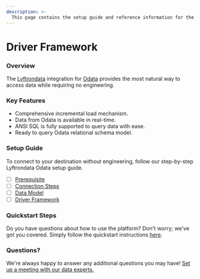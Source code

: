 ```yaml
---
description: >-
  This page contains the setup guide and reference information for the Odata source connector.
---
```


# Driver Framework

### Overview

The [Lyftrondata](https://www.lyftrondata.com/) integration for [Odata](None) provides the most natural way to access data while requiring no engineering.

### Key Features

* Comprehensive incremental load mechanism.
* Data from Odata is available in real-time.&#x20;
* ANSI SQL is fully supported to query data with ease.
* Ready to query Odata relational schema model.

### Setup Guide

To connect to your destination without engineering, follow our step-by-step Lyftrondata Odata setup guide.

* [ ] [Prerequisite](../prerequisite.md)
* [ ] [Connection Steps](../connection-steps.md)
* [ ] [Data Model](../data-model/erd.md)
* [ ] [Driver Framework](../driver-framework/)

### Quickstart Steps

Do you have questions about how to use the platform? Don't worry; we've got you covered. Simply follow the quickstart instructions [here](../driver-framework/README.md).

### Questions? <a href="#questions" id="questions"></a>

We're always happy to answer any additional questions you may have! [Set up a meeting with our data experts.](https://www.lyftrondata.com/book-a-meeting/)


